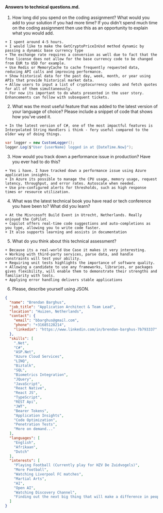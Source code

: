 #### Answers to technical questions.md.

1. How long did you spend on the coding assignment? What would you add to your solution if you had
   more time? If you didn't spend much time on the coding assignment then use this as an opportunity to
   explain what you would add.
```
+ I spent around 4-5 hours.
+ I would like to make the GetCryptoPriceInUsd method dynamic by passing a dynamic base currency type
+ The exchange rate requires a conversion as well due to fact that the free license does not allow for the base currency code to be changed from EUR to USD for example.
+ Use Redis or MemoryCache to cache frequently requested data, reducing API calls and improving performance.
+ Show historical data for the past day, week, month, or year using APIs that provide historical market data.
+ Allow users to input a list of cryptocurrency codes and fetch quotes for all of them simultaneously.
+ For now its important to do whats presented in the user story. Enhancements can follow with subsequent tickets.
```

2. What was the most useful feature that was added to the latest version of your language of choice?
   Please include a snippet of code that shows how you've used it.
``` 
+ In the latest version of C#, one of the most impactful features is Interpolated String Handlers i think - fery useful compared to the older way of doing things.
```
```c#
var logger = new CustomLogger();
logger.Log($"User {userName} logged in at {DateTime.Now}");
```

3. How would you track down a performance issue in production? Have you ever had to do this?
``` 
+ Yes i have. I have tracked down a performance issue using Azure application insights. 
+ In Azure its possible to manage the CPU usage, memory usage, request latency, throughput, and error rates. Autoscale when needed.
+ Use pre-configured alerts for thresholds, such as high response times or resource utilization.
```

4. What was the latest technical book you have read or tech conference you have been to? What did you
   learn?
``` 
+ At the Misrcosoft Build Event in Utrecht, Netherlands. Really enjoyed the CoPilot.
+ Copilot offers real-time code suggestions and auto-completions as you type, allowing you to write code faster.
+ It also supports learning and assists in documentation
```

5. What do you think about this technical assessment?
``` 
+ Because its a real-world Use Case it makes it very interesting.
+ Working with third-party services, parse data, and handle constraints will test your ability.
+ Requiring unit tests highlights the importance of software quality.
+ Allowing a candidate to use any frameworks, libraries, or packages gives flexibility, will enable them to demonstrate their strengths and familiarity with tools.
+ Applying error handling delivers stable applications
```
6. Please, describe yourself using JSON.
```json
{
  "name": "Brendan Barghus",
  "job_title": "Application Architect & Team Lead",
  "location": "Huizen, Netherlands",
  "contact": {
    "email": "bbarghus@gmail.com",
    "phone": "+31685128214",
    "linkedin": "https://www.linkedin.com/in/brendan-barghus-7b793337"
  },
  "skills": [
    ".Net",
    "C#",
    "ASP.Net",
    "Azure Cloud Services",
    "LINQ",
    "Biztalk",
    "SQL",
    "Biometrics Integration",
    "JQuery",
    "JavaScript",
    "React Native",
    "React JS",
    "TypeScript",
    "REST Api",
    "JWT",
    "Bearer Tokens",
    "Application Insights",
    "Code Optimization",
    "Penetration Tests",
    "More on demand..."
  ],
  "languages": [
    "English",
    "Afrikaan",
    "Dutch"
  ],
  "interests": [
    "Playing Football (Currently play for HZV De Zuidvogels)",
    "More Football",
    "Watching Liverpool FC matches",
    "Martial Arts",
    "AI",
    "Open AI",
    "Watching Discovery Channel",
    "Finding out the next big thing that will make a difference in peoples lives"
  ]
}
